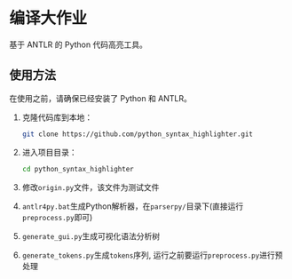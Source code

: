# 编译大作业

基于 ANTLR 的 Python 代码高亮工具。

## 使用方法

在使用之前，请确保已经安装了 Python 和 ANTLR。

1. 克隆代码库到本地：

   ```bash
   git clone https://github.com/python_syntax_highlighter.git
   ```

2. 进入项目目录：

   ```bash
   cd python_syntax_highlighter
   ```

3. 修改`origin.py`文件，该文件为测试文件
4. `antlr4py.bat`生成Python解析器，在`parserpy/`目录下(直接运行`preprocess.py`即可)
5. `generate_gui.py`生成可视化语法分析树
6. `generate_tokens.py`生成`tokens`序列, 运行之前要运行`preprocess.py`进行预处理
